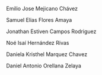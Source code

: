 Emilio Jose Mejicano Chávez 

Samuel Elias Flores Amaya

Jonathan Estiven Campos Rodriguez

Noé Isaí Hernández Rivas

Daniela Kristhel Marquez Chavez

Daniel Antonio Orellana Zelaya
